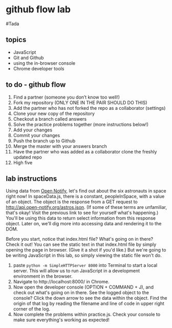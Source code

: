 # github flow lab

#Tada

## topics
 - JavaScript
 - Git and Github
 - using the in-browser console
 - Chrome developer tools

## to do - github flow

1. Find a partner (someone you don’t know too well!)
2. Fork my repository (ONLY ONE IN THE PAIR SHOULD DO THIS)
3. Add the partner who has not forked the repo as a collaborator (settings)
4. Clone your new copy of the repository
5. Checkout a branch called answers
6. Solve the practice problems together (more instructions below!)
7. Add your changes
8. Commit your changes
9. Push the branch up to Github
10. Merge the master with your answers branch
11. Have the partner who was added as a collaborator clone the freshly updated repo
12. High five

## lab instructions
Using data from [Open Notify](http://open-notify.org/), let's find out about the six astronauts in space right now! In spaceData.js, there is a constant, peopleInSpace, with a value of an object. The object is the response from a GET request to http://api.open-notify.org/astros.json. (If some of these terms are unfamiliar, that's okay! Visit the previous link to see for yourself what's happening.) You'll be using this data to return select information from this response object. Later on, we'll dig more into accessing data and rendering it to the DOM.  

Before you start, notice that index.html file? What's going on in there? Check it out! You can see the static text in that index.html file by simply opening the page in browser. (Give it a shot if you'd like.) But we're going to be writing JavaScript in this lab, so simply viewing the static file won't do.

1. paste ```python -m SimpleHTTPServer 8000``` into Terminal to start a local server. This will allow us to run JavaScript in a development environment in the browser.  
2. Navigate to http://localhost:8000/ in Chrome.
3. Now open the developer console (OPTION + COMMAND + J), and check out what's going on in there. See the logged object to the console? Click the down arrow to see the data within the object. Find the origin of that log by reading the filename and line of code in upper right corner of the log.  
4. Now complete the problems within practice.js. Check your console to make sure everything's working as expected!

